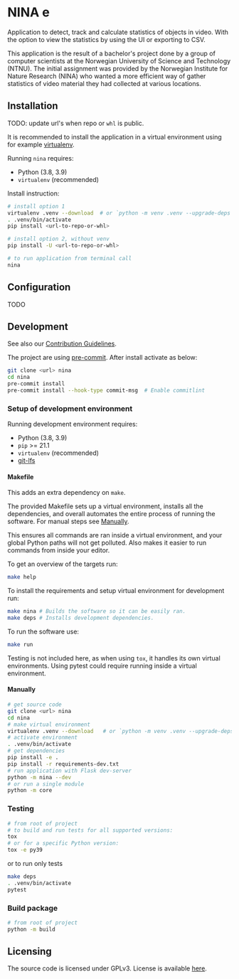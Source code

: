 # NINA e

Application to detect, track and calculate statistics of objects in video. With
the option to view the statistics by using the UI or exporting to CSV.

This application is the result of a bachelor's project done by a group of
computer scientists at the Norwegian University of Science and Technology
(NTNU). The initial assignment was provided by the Norwegian Institute for
Nature Research (NINA) who wanted a more efficient way of gather statistics of
video material they had collected at various locations.

## Installation

TODO: update url's when repo or `whl` is public.

It is recommended to install the application in a virtual environment using
for example [virtualenv](https://virtualenv.pypa.io/en/latest/).

Running `nina` requires:

- Python (3.8, 3.9)
- `virtualenv` (recommended)

Install instruction:

```sh
# install option 1
virtualenv .venv --download  # or `python -m venv .venv --upgrade-deps`
. .venv/bin/activate
pip install <url-to-repo-or-whl>

# install option 2, without venv
pip install -U <url-to-repo-or-whl>

# to run application from terminal call
nina
```

## Configuration

TODO

## Development

See also our [Contribution Guidelines](./CONTRIBUTING.md).

The project are using [pre-commit](https://pre-commit.com/). After install
activate as below:

```sh
git clone <url> nina
cd nina
pre-commit install
pre-commit install --hook-type commit-msg  # Enable commitlint
```

### Setup of development environment

Running development environment requires:

- Python (3.8, 3.9)
- `pip` >= 21.1
- `virtualenv` (recommended)
- [git-lfs](https://git-lfs.github.com/)

#### Makefile

This adds an extra dependency on `make`.

The provided Makefile sets up a virtual environment, installs all the
dependencies, and overall automates the entire process of running the software.
For manual steps see [Manually](#Manually).

This ensures all commands are ran inside a virtual environment, and your global
Python paths will not get polluted. Also makes it easier to run commands from
inside your editor.

To get an overview of the targets run:

```sh
make help
```

To install the requirements and setup virtual environment for development run:

```sh
make nina # Builds the software so it can be easily ran.
make deps # Installs development dependencies.
```

To run the software use:

```sh
make run
```

Testing is not included here, as when using `tox`, it handles its own virtual
environments. Using pytest could require running inside a virtual environment.

#### Manually

```sh
# get source code
git clone <url> nina
cd nina
# make virtual environment
virtualenv .venv --download   # or `python -m venv .venv --upgrade-deps`
# activate environment
. .venv/bin/activate
# get dependencies
pip install -e .
pip install -r requirements-dev.txt
# run application with Flask dev-server
python -m nina --dev
# or run a single module
python -m core
```

### Testing

```sh
# from root of project
# to build and run tests for all supported versions:
tox
# or for a specific Python version:
tox -e py39
```

or to run only tests

```sh
make deps
. .venv/bin/activate
pytest
```

### Build package

```sh
# from root of project
python -m build
```

## Licensing

The source code is licensed under GPLv3. License is available [here](./LICENSE).
